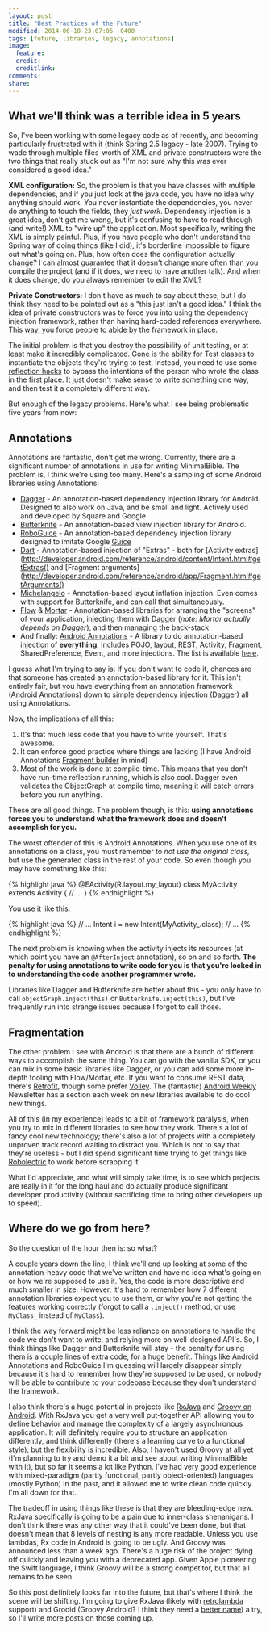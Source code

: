 ```yaml
---
layout: post
title: "Best Practices of the Future"
modified: 2014-06-18 23:07:05 -0400
tags: [future, libraries, legacy, annotations]
image:
  feature: 
  credit: 
  creditlink: 
comments: 
share: 
---
```

What we'll think was a terrible idea in 5 years
-----------------------------------------------
 
So, I've been working with some legacy code as of recently, and becoming particularly frustrated with it (think Spring 2.5 legacy - late 2007). Trying to wade through multiple files-worth of XML and private constructors were the two things that really stuck out as "I'm not sure why this was ever considered a good idea."
 
**XML configuration:** So, the problem is that you have classes with multiple dependencies, and if you just look at the java code, you have no idea why anything should work. You never instantiate the dependencies, you never do anything to touch the fields, they *just work*. Dependency injection is a great idea, don't get me wrong, but it's confusing to have to read through (and write!) XML to "wire up" the application. Most specifically, writing the XML is simply painful. Plus, if you have people who don't understand the Spring way of doing things (like I did), it's borderline impossible to figure out what's going on. Plus, how often does the configuration actually change? I can almost guarantee that it doesn't change more often than you compile the project (and if it does, we need to have another talk). And when it does change, do you always remember to edit the XML?
 
**Private Constructors:** I don't have as much to say about these, but I do think they need to be pointed out as a "this just isn't a good idea." I think the idea of private constructors was to force you into using the dependency injection framework, rather than having hard-coded references everywhere. This way, you force people to abide by the framework in place.
 
The initial problem is that you destroy the possibility of unit testing, or at least make it incredibly complicated. Gone is the ability for Test classes to instantiate the objects they're trying to test. Instead, you need to use some [reflection hacks](http://docs.spring.io/spring/docs/2.5.6/api/org/springframework/test/util/ReflectionTestUtils.html) to bypass the intentions of the person who wrote the class in the first place. It just doesn't make sense to write something one way, and then test it a completely different way.
 
But enough of the legacy problems. Here's what I see being problematic five years from now:
 
Annotations
-----------
 
Annotations are fantastic, don't get me wrong. Currently, there are a significant number of annotations in use for writing MinimalBible. The problem is, I think we're using too many. Here's a sampling of some Android libraries using Annotations:
 
* [Dagger](https://github.com/square/dagger) - An annotation-based dependency injection library for Android. Designed to also work on Java, and be small and light. Actively used and developed by Square and Google.
* [Butterknife](https://github.com/JakeWharton/butterknife) - An annotation-based view injection library for Android.
* [RoboGuice](https://github.com/roboguice/roboguice) - An annotation-based dependency injection library designed to imitate Google [Guice](http://code.google.com/p/google-guice/)
* [Dart](https://github.com/f2prateek/android-dart) - Annotation-based injection of "Extras" - both for [Activity extras](http://developer.android.com/reference/android/content/Intent.html#getExtras() and [Fragment arguments](http://developer.android.com/reference/android/app/Fragment.html#getArguments()
* [Michelangelo](https://github.com/RomainPiel/Michelangelo) - Annotation-based layout inflation injection. Even comes with support for Butterknife, and can call that simultaneously.
* [Flow](https://github.com/square/flow) & [Mortar](https://github.com/square/mortar) - Annotation-based libraries for arranging the "screens" of your application, injecting them with Dagger (*note: Mortar actually depends on Dagger*), and then managing the back-stack
* And finally: [Android Annotations](http://androidannotations.org/) - A library to do annotation-based injection of **everything**. Includes POJO, layout, REST, Activity, Fragment, SharedPreference, Event, and more injections. The list is available [here](https://github.com/excilys/androidannotations/wiki/AvailableAnnotations).
 
I guess what I'm trying to say is: If you don't want to code it, chances are that someone has created an annotation-based library for it. This isn't entirely fair, but you have everything from an annotation framework (Android Annotations) down to simple dependency injection (Dagger) all using Annotations.
 
Now, the implications of all this:
1. It's that much less code that you have to write yourself. That's awesome.
2. It can enforce good practice where things are lacking (I have Android Annotations [Fragment builder](https://github.com/excilys/androidannotations/wiki/FragmentArg) in mind)
3. Most of the work is done at compile-time. This means that you don't have run-time reflection running, which is also cool. Dagger even validates the ObjectGraph at compile time, meaning it will catch errors before you run anything.
 
These are all good things. The problem though, is this: **using annotations forces you to understand what the framework does and doesn't accomplish for you.**
 
The worst offender of this is Android Annotations. When you use one of its annotations on a class, you must remember to *not use the original class,* but use the generated class in the rest of your code. So even though you may have something like this:
 
{% highlight java %}
@EActivity(R.layout.my_layout)
class MyActivity extends Activity {
    // ...
}
{% endhighlight %}
 
You use it like this:
 
{% highlight java %}
    // ...
    Intent i = new Intent(MyActivity_.class);
    // ...
{% endhighlight %}
 
The next problem is knowing when the activity injects its resources (at which point you have an `@AfterInject` annotation), so on and so forth. **The penalty for using annotations to write code for you is that you're locked in to understanding the code another programmer wrote.**
 
Libraries like Dagger and Butterknife are better about this - you only have to call `objectGraph.inject(this)` or `Butterknife.inject(this)`, but I've frequently run into strange issues because I forgot to call those.

Fragmentation
-------------

The other problem I see with Android is that there are a bunch of different ways to accomplish the same thing. You can go with the vanilla SDK, or you can mix in some basic libraries like Dagger, or you can add some more in-depth tooling with Flow/Mortar, etc. If you want to consume REST data, there's [Retrofit](https://github.com/square/retrofit), though some prefer [Volley](https://android.googlesource.com/platform/frameworks/volley/). The (fantastic) [Android Weekly](http://androidweekly.net/) Newsletter has a section each week on new libraries available to do cool new things.

All of this (in my experience) leads to a bit of framework paralysis, when you try to mix in different libraries to see how they work. There's a lot of fancy cool new technology; there's also a lot of projects with a completely unproven track record waiting to distract you. Which is not to say that they're useless - but I did spend significant time trying to get things like [Robolectric](http://robolectric.org/) to work before scrapping it.

What I'd appreciate, and what will simply take time, is to see which projects are really in it for the long haul and do actually produce significant developer productivity (without sacrificing time to bring other developers up to speed).
 
Where do we go from here?
-------------------------
 
So the question of the hour then is: so what?
 
A couple years down the line, I think we'll end up looking at some of the annotation-heavy code that we've written and have no idea what's going on or how we're supposed to use it. Yes, the code is more descriptive and much smaller in size. However, it's hard to remember how 7 different annotation libraries expect you to use them, or why you're not getting the features working correctly (forgot to call a `.inject()` method, or use `MyClass_` instead of `MyClass`).
 
I think the way forward might be less reliance on annotations to handle the code we don't want to write, and relying more on well-designed API's. So, I think things like Dagger and Butterknife will stay - the penalty for using them is a couple lines of extra code, for a huge benefit. Things like Android Annotations and RoboGuice I'm guessing will largely disappear simply because it's hard to remember how they're supposed to be used, or nobody will be able to contribute to your codebase because they don't understand the framework.
 
I also think there's a huge potential in projects like [RxJava](https://github.com/Netflix/RxJava) and [Groovy on Android](http://melix.github.io/blog/2014/06/grooid.html). With RxJava you get a very well put-together API allowing you to define behavior and manage the complexity of a largely asynchronous application. It will definitely require you to structure an application differently, and think differently (there's a learning curve to a functional style), but the flexibility is incredible. Also, I haven't used Groovy at all yet (I'm planning to try and demo it a bit and see about writing MinimalBible with it), but so far it seems a lot like Python. I've had very good experience with mixed-paradigm (partly functional, partly object-oriented) languages (mostly Python) in the past, and it allowed me to write clean code quickly. I'm all down for that.
 
The tradeoff in using things like these is that they are bleeding-edge new. RxJava specifically is going to be a pain due to inner-class shenanigans. I don't think there was any other way that it could've been done, but that doesn't mean that 8 levels of nesting is any more readable. Unless you use lambdas, Rx code in Android is going to be ugly. And Groovy was announced less than a week ago. There's a huge risk of the project dying off quickly and leaving you with a deprecated app. Given Apple pioneering the Swift language, I think Groovy will be a strong competitor, but that all remains to be seen.

So this post definitely looks far into the future, but that's where I think the scene will be shifting. I'm going to give RxJava (likely with [retrolambda](https://github.com/orfjackal/retrolambda) support) and Grooid (Groovy Android? I think they need a [better name](http://martinfowler.com/bliki/TwoHardThings.html)) a try, so I'll write more posts on those coming up.

